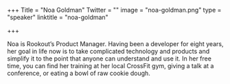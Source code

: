 +++
Title = "Noa Goldman"
Twitter = ""
image = "noa-goldman.png"
type = "speaker"
linktitle = "noa-goldman"

+++

Noa is Rookout’s Product Manager. Having been a developer for eight years, her goal in life now is to take complicated technology and products and simplify it to the point that anyone can understand and use it. In her free time, you can find her training at her local CrossFit gym, giving a talk at a conference, or eating a bowl of raw cookie dough.

